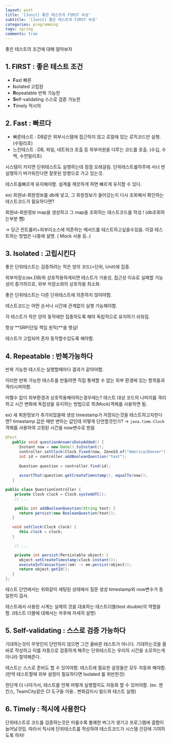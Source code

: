 ```yaml
---
layout: post
title: '[Junit] 좋은 테스트의 FIRST 속성'
subtitle: '[Junit] 좋은 테스트의 FIRST 속성'
categories: programming
tags: spring
comments: true
---
```


좋은 테스트의 조건에 대해 알아보자 

## 1. FIRST : 좋은 테스트 조건

- **F**ast 빠른
- **I**solated 고립된
- **R**epeatable 반복 가능한
- **S**elf-validating 스스로 검증 가능한
- **T**imely 적시의

## 2. Fast : 빠르다

- 빠른테스트 : DB같은 외부시스템에 접근하지 않고 로컬에 있는 로직코드만 실행. (수밀리초)
- 느린테스트 : DB, 파일, 네트워크 호출 등 외부자원을 다루는 코드를 호출. (수십, 수백, 수천밀리초)

시스템이 커지면 단위테스트도 실행하는데 점점 오래걸림. 단위테스트를하루에 서너 번 실행하기 버거워진다면 잘못된 방향으로 가고 있는것. 

테스트를빠르게 유지해야함. 설계를 깨끗하게 하면 빠르게 유지할 수 있다. 

ex) 회원id-회원정보를 db에 넣고, 그 회원정보가 들어갔는지 다시 조회해서 확인하는 테스트코드가 필요하다면?

회원id-회원정보 map을 생성하고 그 map을 조회하는 테스트코드를 작성.! (db조회하는부분 뺌) 

→ 당근 컨트롤러+외부리소스에 의존하는 메서드를 테스트하고싶을수있음. 이걸 테스트하는 방법은 나중에 설명. ( Mock 사용 등..) 

## 3. Isolated : 고립시킨다

좋은 단위테스트는 검증하려는 작은 양의 코드(=단위, Unit)에 집중. 

외부저장소(ex.DB)와 상호작용하게되면 테스트가 가용성, 접근성 이슈로 실패할 가능성이 증가하므로, 외부 저장소와의 상호작용 최소화. 

좋은 단위테스트는 다른 단위테스트에 의존하지 않아야함. 

테스트코드는 어떤 순서나 시간에 관계없이 실행 가능해야함.

각 테스트가 작은 양의 동작에만 집중하도록 해야 독립적으로 유지하기 쉬워짐.

항상 **SRP(단일 책임 원칙)**을 명심! 

테스트가 고립되어 혼자 동작할수있도록 해야함.

## 4. Repeatable : 반복가능하다

반복 가능한 테스트는 실행할때마다 결과가 같아야함. 

이러한 반복 가능한 테스트를 만들려면 직접 통제할 수 없는 외부 환경에 있는 항목들과 격리시켜야함. 

어쩔수 없이 외부환경과 상호작용해야하는경우에는? 테스트 대상 코드의 나머지를 격리하고 시간 변화에 독립성을 유지하는 방법으로 목(Mock)객체를 사용하면 됨. 

ex) 새 회원정보가 추가되었을때 생성 timestamp가 저장되는것을 테스트하고자한다면? timestamp 값은 매번 변하는 값인데 어떻게 단언할것인가? → `java.time.Clock` 객체를 사용하여 고정된 시간을 now변수로 받음

```java
@Test
   public void questionAnswersDateAdded() {
      Instant now = new Date().toInstant();
      controller.setClock(Clock.fixed(now, ZoneId.of("America/Denver")));
      int id = controller.addBooleanQuestion("text");
      
      Question question = controller.find(id);
      
      assertThat(question.getCreateTimestamp(), equalTo(now));
   }
```

```java
public class QuestionController {
	private Clock clock = Clock.systemUTC();
	// ...

	public int addBooleanQuestion(String text) {
      return persist(new BooleanQuestion(text));
   }

   void setClock(Clock clock) {
      this.clock = clock;
   }

	// ...

	private int persist(Persistable object) {
      object.setCreateTimestamp(clock.instant());
      executeInTransaction((em) -> em.persist(object));
      return object.getId();
   }
};
```

테스트 단언에서는 위와같이 세팅된 상태에서 질문 생성 timestamp와 now변수가 동일한지 검사.

테스트에서 사용된 시계는 실제의 것을 대표하는 테스트더블(test double)의 역할을 함. (테스트 더블에 대해서는 차후에 자세히 설명) 

## 5. Self-validating : 스스로 검증 가능하다

기대하는것이 무엇인지 단언하지 않으면 그건 올바른 테스트가 아니다. 기대하는것을 올바로 작성하고 이를 자동으로 검증하게 해주는 단위테스트는 우리의 시간을 소모하는게 아니라 절약해준다. 

테스트는 스스로 준비도 할 수 있어야함. 테스트에 필요한 설정들은 모두 자동화 해야함. (만약 테스트할때 외부 설정이 필요하다면 Isolated 를 위반한것) 

한단계 더 나아가서, 테스트를 언제 어떻게 실행할지도 자동화 할 수 있어야함. (ex. 젠킨스, TeamCity같은 CI 도구들 이용.. 변화감지시 빌드와 테스트 실행) 

## 6. Timely : 적시에 사용한다

단위테스트로 코드를 검증하는것은 미룰수록 불쾌한 버그가 생기고 프로그램에 결함이 늘어날것임. 따라서 적시에 단위테스트를 작성하여 테스트코드가 시스템 건강에 기여하도록 하자!
